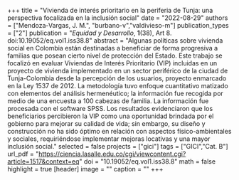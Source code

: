 +++
title = "Vivienda de interés prioritario en la periferia de Tunja: una perspectiva focalizada en la inclusión social"
date = "2022-08-29"
authors = ["Mendoza-Vargas, J. M.", "burbano-v","valdivieso-m"]
publication_types = ["2"]
publication = "*Equidad y Desarrollo*, **1**(38), Art 8. doi:10.19052/eq.vol1.iss38.8"
abstract = "Algunas políticas sobre vivienda social en Colombia están destinadas a beneficiar de forma progresiva a familias que posean cierto nivel de protección del Estado. Este trabajo se focalizó en evaluar Viviendas de Interés Prioritario (VIP) incluidas en un proyecto de vivienda implementado en un sector periférico de la ciudad de Tunja-Colombia desde la percepción de los usuarios, proyecto enmarcado en la Ley 1537 de 2012. La metodología tuvo enfoque cuantitativo matizado con elementos del análisis hermenéutico; la información fue recogida por medio de una encuesta a 100 cabezas de familia. La información fue procesada con el software SPSS. Los resultados evidenciaron que los beneficiarios percibieron la VIP como una oportunidad brindada por el gobierno para mejorar su calidad de vida; sin embargo, su diseño y construcción no ha sido óptimo en relación con aspectos físico-ambientales y sociales, requiriéndose implementar mejoras locativas y una mayor inclusión social."
selected = false
projects = ["gici"]
tags = ["GICI","Cat. B"]
url_pdf = "https://ciencia.lasalle.edu.co/cgi/viewcontent.cgi?article=1517&context=eq"
doi = "10.19052/eq.vol1.iss38.8"
math = false
highlight = true
[header]
image = ""
caption = ""
+++
